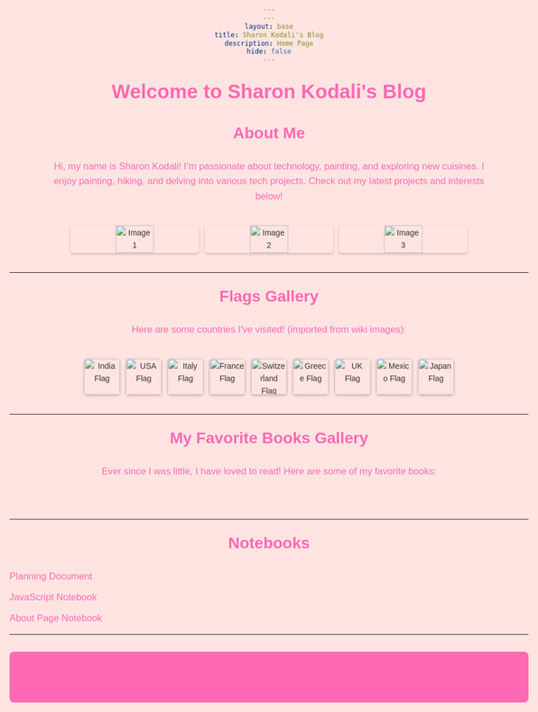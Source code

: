 ```yaml
---
---
layout: base
title: Sharon Kodali's Blog
description: Home Page
hide: false
---
```


# Welcome to Sharon Kodali's Blog

## About Me

<div class="about-section">
  <p>Hi, my name is Sharon Kodali! I’m passionate about technology, painting, and exploring new cuisines. I enjoy painting, hiking, and delving into various tech projects. Check out my latest projects and interests below!</p>

  <div class="image-gallery">
    <img src="_site/images/notebooks/foundation/IMG_2776.JPG" alt="Image 1">
    <img src="_site/images/notebooks/foundation/IMG_2777.JPG" alt="Image 2">
    <img src="_site/images/notebooks/foundation/IMG_2778.JPG" alt="Image 3">
  </div>
</div>

---

## Flags Gallery

<p>Here are some countries I've visited! (imported from wiki images):</p>

<div class="flag-gallery">
  <img src="https://upload.wikimedia.org/wikipedia/en/a/a4/Flag_of_India.svg" alt="India Flag" class="flag">
  <img src="https://upload.wikimedia.org/wikipedia/en/a/a4/Flag_of_the_United_States.svg" alt="USA Flag" class="flag">
  <img src="https://upload.wikimedia.org/wikipedia/en/0/03/Flag_of_Italy.svg" alt="Italy Flag" class="flag">
  <img src="https://upload.wikimedia.org/wikipedia/en/c/c3/Flag_of_France.svg" alt="France Flag" class="flag">
  <img src="https://upload.wikimedia.org/wikipedia/commons/f/f3/Flag_of_Switzerland.svg" alt="Switzerland Flag" class="flag">
  <img src="https://upload.wikimedia.org/wikipedia/commons/5/5c/Flag_of_Greece.svg" alt="Greece Flag" class="flag">
  <img src="https://upload.wikimedia.org/wikipedia/en/a/a4/Flag_of_the_United_Kingdom.svg" alt="UK Flag" class="flag">
  <img src="https://upload.wikimedia.org/wikipedia/commons/f/fc/Flag_of_Mexico.svg" alt="Mexico Flag" class="flag">
  <img src="https://upload.wikimedia.org/wikipedia/en/9/9e/Flag_of_Japan.svg" alt="Japan Flag" class="flag">
</div>

---

## My Favorite Books Gallery

<p>Ever since I was little, I have loved to read! Here are some of my favorite books:</p>

<div id="bookGallery" class="book-gallery"></div>

<script>
  // Array of favorite book ISBNs
  const favoriteBooks = [
    "9780143127741", // Example: "The Goldfinch"
    "9780679783268", // Example: "Pride and Prejudice"
    "9780743273565", // Example: "The Great Gatsby"
    "9780439139601", // Example: "Harry Potter and the Goblet of Fire"
    // Add more ISBNs of your favorite books
  ];

  const galleryContainer = document.getElementById('bookGallery');

  favoriteBooks.forEach(isbn => {
    // API endpoint to fetch book cover images
    const apiUrl = `https://covers.openlibrary.org/b/isbn/${isbn}-L.jpg`;
    
    // Create image element for each book
    const img = document.createElement('img');
    img.src = apiUrl;
    img.alt = "Book cover";
    img.className = 'book-cover';
    
    // Append image to gallery container
    galleryContainer.appendChild(img);
  });
</script>

---

## Notebooks

<div class="notebook-menu">
  <ul>
    <li><a href="notebooks/planning.md">Planning Document</a></li>
    <li><a href="notebooks/javascript.md">JavaScript Notebook</a></li>
    <li><a href="notebooks/about.md">About Page Notebook</a></li>
  </ul>
</div>

---

<div class="footer">
  <p>Thank you for visiting! Stay tuned for more updates and posts.</p>
</div>

<style>
  @import url('https://fonts.googleapis.com/css2?family=Poppins:wght@300;400;600&display=swap');

  body {
    font-family: 'Poppins', sans-serif;
    background-color: #ffe4e1; /* Light pink background */
    color: #333;
    line-height: 1.6;
    padding: 20px;
    max-width: 1000px;
    margin: auto;
    text-align: center;
  }

  h1, h2 {
    color: #ff69b4; /* Pink color */
    font-family: 'Poppins', sans-serif;
  }

  h1 {
    font-size: 2.5em;
    margin-top: 20px;
  }

  h2 {
    font-size: 2em;
    margin-top: 20px;
  }

  .about-section {
    text-align: center;
    max-width: 800px;
    margin: 0 auto;
  }

  .image-gallery {
    display: flex;
    justify-content: center;
    gap: 10px;
    padding: 20px;
  }

  .image-gallery img {
    width: 30%;
    height: auto;
    border-radius: 5px;
    box-shadow: 0 2px 4px rgba(0, 0, 0, 0.2);
  }

  p {
    font-size: 1.2em;
    color: #ff69b4;
  }

  ul {
    text-align: left;
    max-width: 800px;
    margin: 20px auto;
    font-size: 1.1em;
    list-style-type: disc;
    padding-left: 20px;
  }

  .flag-gallery {
    display: flex;
    justify-content: center;
    flex-wrap: wrap;
    gap: 10px;
    padding: 20px;
  }

  .flag {
    width: 64px;
    height: 64px;
    border-radius: 5px;
    box-shadow: 0 2px 4px rgba(0, 0, 0, 0.2);
  }

  .book-gallery {
    display: flex;
    justify-content: center;
    flex-wrap: wrap;
    gap: 20px;
    padding: 20px;
  }

  .book-cover {
    width: 150px;
    height: 225px;
    border-radius: 10px;
    box-shadow: 0 4px 8px rgba(0, 0, 0, 0.2);
    transition: transform 0.3s ease;
  }

  .book-cover:hover {
    transform: scale(1.05);
  }

  .footer {
    text-align: center;
    background-color: #ff69b4; /* Bright pink */
    color: #fff;
    padding: 15px;
    margin-top: 30px;
    border-radius: 8px;
  }

  .notebook-menu ul {
    list-style: none;
    padding: 0;
    font-size: 1.2em;
    margin: 0;
  }

  .notebook-menu li {
    margin: 10px 0;
  }

  .notebook-menu a {
    color: #ff69b4;
    text-decoration: none;
  }

  .notebook-menu a:hover {
    text-decoration: underline;
  }
</style>
